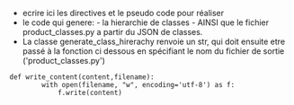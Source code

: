 - ecrire ici les directives et le pseudo code pour réaliser
- le code qui genere: - la hierarchie de classes - AINSI que le fichier product_classes.py a partir du JSON de classes.
- La classe generate_class_hirerachy renvoie un str,
  qui doit ensuite etre passé à la fonction ci dessous en spécifiant le nom du fichier de sortie ('product_classes.py')

```
def write_content(content,filename):
        with open(filename, "w", encoding='utf-8') as f:
            f.write(content)
```
